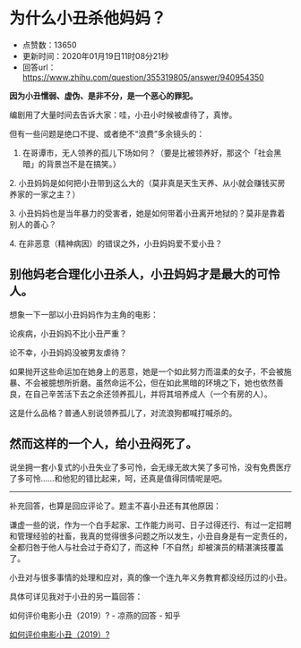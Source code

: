 # 为什么小丑杀他妈妈？
- 点赞数：13650
- 更新时间：2020年01月19日11时08分21秒
- 回答url：https://www.zhihu.com/question/355319805/answer/940954350
<body>
 <p data-pid="TMFajB50"><b>因为小丑懦弱、虚伪、是非不分，是一个恶心的罪犯。</b></p>
 <p data-pid="RQ_OBJcR">编剧用了大量时间去告诉大家：哇，小丑小时候被虐待了，真惨。</p>
 <p data-pid="BRwrFpZE">但有一些问题是绝口不提、或者绝不“浪费”多余镜头的：</p>
 <ol>
  <li data-pid="ecqekDRx">在哥谭市，无人领养的孤儿下场如何？（要是比被领养好，那这个「社会黑暗」的背景岂不是在搞笑。）</li>
 </ol>
 <p data-pid="X96gQ3qH">2. 小丑妈妈是如何把小丑带到这么大的（莫非真是天生天养、从小就会赚钱买房养家的一家之主？）</p>
 <p data-pid="H_ZL5HWx">3. 小丑妈妈也是当年暴力的受害者，她是如何带着小丑离开地狱的？莫非是靠着别人的善心？</p>
 <p data-pid="WMNBN1TN">4. 在非恶意（精神病因）的错误之外，小丑妈妈爱不爱小丑？</p>
 <h2>别他妈老合理化小丑杀人，小丑妈妈才是最大的可怜人。</h2>
 <p data-pid="83Rkw6uy">想象一下一部以小丑妈妈作为主角的电影：</p>
 <p data-pid="fr49UHb1">论疾病，小丑妈妈不比小丑严重？</p>
 <p data-pid="9uGIGHDA">论不幸，小丑妈妈没被男友虐待？</p>
 <p data-pid="Zcl3Uz2y">如果抛开这些命运加在她身上的恶意，她是一个如此努力而温柔的女子，不会被施暴、不会被臆想所折磨。虽然命运不公，但在如此黑暗的环境之下，她也依然善良，在自己辛苦活下去之余还领养孤儿，并将其培养成人（一个有房的人）。</p>
 <p data-pid="prfZcOrF">这是什么品格？普通人别说领养孤儿了，对流浪狗都喊打喊杀的。</p>
 <h2>然而这样的一个人，给小丑闷死了。</h2>
 <p data-pid="f3wgwwHL">说坐拥一套小复式的小丑失业了多可怜，会无缘无故大笑了多可怜，没有免费医疗了多可怜……和他犯的错比起来，呵，还真是值得同情呢是吧。</p>
 <hr>
 <p data-pid="vJM_OTac">补充回答，也算是回应评论了。题主不喜小丑还有其他原因：</p>
 <p data-pid="pSI4BNlG">谦虚一些的说，作为一个白手起家、工作能力尚可、日子过得还行、有过一定招聘和管理经验的社畜，我真的觉得很多问题之所以发生，小丑自身是有一定责任的，全都归咎于他人与社会过于奇幻了，而这种「不自然」却被演员的精湛演技覆盖了。</p>
 <p data-pid="ZSpKs-9M">小丑对与很多事情的处理和应对，真的像一个连九年义务教育都没经历过的小丑。</p>
 <p data-pid="gu1oQ-2D">具体可详见我对于小丑的另一篇回答：</p>
 <p data-pid="N4GE_-Qa">如何评价电影小丑（2019）? - 凉燕的回答 - 知乎</p><a href="https://www.zhihu.com/question/343785176/answer/898898248" data-draft-node="block" data-draft-type="link-card" class="internal">如何评价电影小丑（2019）?</a>
 <p></p>
</body>